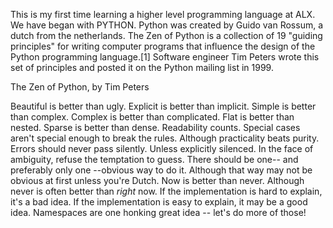 This is my first time learning a higher level programming language at ALX. We have began with PYTHON.
Python was created by Guido van Rossum, a dutch from the netherlands.
The Zen of Python is a collection of 19 "guiding principles" for writing computer programs that influence the design of the Python programming language.[1] Software engineer Tim Peters wrote this set of principles and posted it on the Python mailing list in 1999.

The Zen of Python, by Tim Peters

Beautiful is better than ugly.
Explicit is better than implicit.
Simple is better than complex.
Complex is better than complicated.
Flat is better than nested.
Sparse is better than dense.
Readability counts.
Special cases aren't special enough to break the rules.
Although practicality beats purity.
Errors should never pass silently.
Unless explicitly silenced.
In the face of ambiguity, refuse the temptation to guess.
There should be one-- and preferably only one --obvious way to do it.
Although that way may not be obvious at first unless you're Dutch.
Now is better than never.
Although never is often better than *right* now.
If the implementation is hard to explain, it's a bad idea.
If the implementation is easy to explain, it may be a good idea.
Namespaces are one honking great idea -- let's do more of those!
